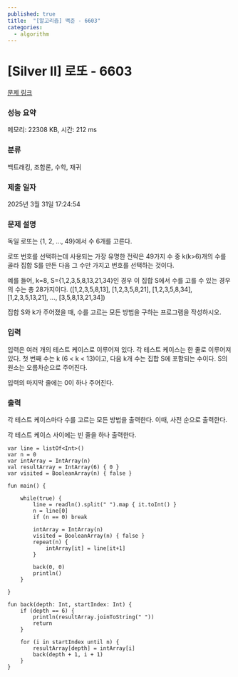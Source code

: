 ```yaml
---
published: true
title:  "[알고리즘] 백준 - 6603"
categories:
  - algorithm
---
```


# [Silver II] 로또 - 6603

[문제 링크](https://www.acmicpc.net/problem/6603)

### 성능 요약

메모리: 22308 KB, 시간: 212 ms

### 분류

백트래킹, 조합론, 수학, 재귀

### 제출 일자

2025년 3월 31일 17:24:54

### 문제 설명

<p>독일 로또는 {1, 2, ..., 49}에서 수 6개를 고른다.</p>

<p>로또 번호를 선택하는데 사용되는 가장 유명한 전략은 49가지 수 중 k(k>6)개의 수를 골라 집합 S를 만든 다음 그 수만 가지고 번호를 선택하는 것이다.</p>

<p>예를 들어, k=8, S={1,2,3,5,8,13,21,34}인 경우 이 집합 S에서 수를 고를 수 있는 경우의 수는 총 28가지이다. ([1,2,3,5,8,13], [1,2,3,5,8,21], [1,2,3,5,8,34], [1,2,3,5,13,21], ..., [3,5,8,13,21,34])</p>

<p>집합 S와 k가 주어졌을 때, 수를 고르는 모든 방법을 구하는 프로그램을 작성하시오.</p>

### 입력

 <p>입력은 여러 개의 테스트 케이스로 이루어져 있다. 각 테스트 케이스는 한 줄로 이루어져 있다. 첫 번째 수는 k (6 < k < 13)이고, 다음 k개 수는 집합 S에 포함되는 수이다. S의 원소는 오름차순으로 주어진다.</p>

<p>입력의 마지막 줄에는 0이 하나 주어진다. </p>

### 출력

 <p>각 테스트 케이스마다 수를 고르는 모든 방법을 출력한다. 이때, 사전 순으로 출력한다.</p>

<p>각 테스트 케이스 사이에는 빈 줄을 하나 출력한다.</p>

~~~
var line = listOf<Int>()
var n = 0
var intArray = IntArray(n)
val resultArray = IntArray(6) { 0 }
var visited = BooleanArray(n) { false }

fun main() {

    while(true) {
        line = readln().split(" ").map { it.toInt() }
        n = line[0]
        if (n == 0) break

        intArray = IntArray(n)
        visited = BooleanArray(n) { false }
        repeat(n) {
            intArray[it] = line[it+1]
        }

        back(0, 0)
        println()
    }

}

fun back(depth: Int, startIndex: Int) {
    if (depth == 6) {
        println(resultArray.joinToString(" "))
        return
    }

    for (i in startIndex until n) {
        resultArray[depth] = intArray[i]
        back(depth + 1, i + 1)
    }
}
~~~